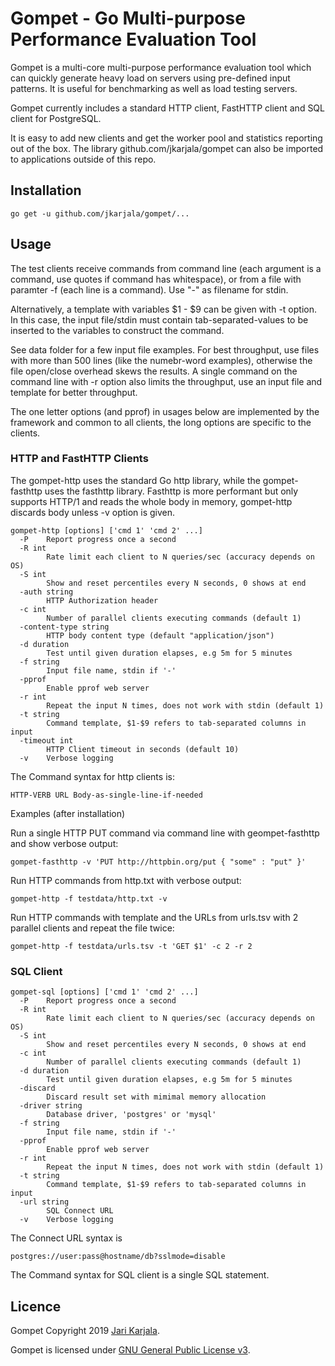 # Gompet - Go Multi-purpose Performance Evaluation Tool

Gompet is a multi-core multi-purpose performance evaluation tool which can quickly generate 
heavy load on servers using pre-defined input patterns. It is useful for benchmarking as
well as load testing servers.

Gompet currently includes a standard HTTP client, FastHTTP client and SQL client for PostgreSQL.

It is easy to add new clients and get the worker pool and statistics reporting out of the box. 
The library github.com/jkarjala/gompet can also be imported to applications outside of this repo.

## Installation

```
go get -u github.com/jkarjala/gompet/...
```

## Usage

The test clients receive commands from command line (each argument is a command, use quotes if 
command has whitespace), or from a file with paramter -f (each line is a command). 
Use "-" as filename for stdin. 

Alternatively, a template with variables $1 - $9 can be given with -t option. In this case, the input 
file/stdin must contain tab-separated-values to be inserted to the variables to construct the command.

See data folder for a few input file examples. For best throughput, use files with more than 500 lines 
(like the numebr-word examples), otherwise the file open/close overhead skews the results. A single
command on the command line with -r option also limits the throughput, use an input file and template 
for better throughput.

The one letter options (and pprof) in usages below are implemented by the framework and common
to all clients, the long options are specific to the clients.

### HTTP and FastHTTP Clients

The gompet-http uses the standard Go http library, while the gompet-fasthttp uses the fasthttp 
library. Fasthttp is more performant but only supports HTTP/1 and reads the whole body in memory,
gompet-http discards body unless -v option is given.

```
gompet-http [options] ['cmd 1' 'cmd 2' ...]
  -P    Report progress once a second
  -R int
        Rate limit each client to N queries/sec (accuracy depends on OS)
  -S int
        Show and reset percentiles every N seconds, 0 shows at end
  -auth string
        HTTP Authorization header
  -c int
        Number of parallel clients executing commands (default 1)
  -content-type string
        HTTP body content type (default "application/json")
  -d duration
        Test until given duration elapses, e.g 5m for 5 minutes
  -f string
        Input file name, stdin if '-'
  -pprof
        Enable pprof web server
  -r int
        Repeat the input N times, does not work with stdin (default 1)
  -t string
        Command template, $1-$9 refers to tab-separated columns in input
  -timeout int
        HTTP Client timeout in seconds (default 10)
  -v    Verbose logging

```

The Command syntax for http clients is:

```
HTTP-VERB URL Body-as-single-line-if-needed
```

Examples (after installation)

Run a single HTTP PUT command via command line with geompet-fasthttp and show verbose output:
```
gompet-fasthttp -v 'PUT http://httpbin.org/put { "some" : "put" }'
```

Run HTTP commands from http.txt with verbose output:

```
gompet-http -f testdata/http.txt -v
```

Run HTTP commands with template and the URLs from urls.tsv 
with 2 parallel clients and repeat the file twice: 
```
gompet-http -f testdata/urls.tsv -t 'GET $1' -c 2 -r 2
```

### SQL Client

```
gompet-sql [options] ['cmd 1' 'cmd 2' ...]
  -P    Report progress once a second
  -R int
        Rate limit each client to N queries/sec (accuracy depends on OS)
  -S int
        Show and reset percentiles every N seconds, 0 shows at end
  -c int
        Number of parallel clients executing commands (default 1)
  -d duration
        Test until given duration elapses, e.g 5m for 5 minutes
  -discard
        Discard result set with mimimal memory allocation
  -driver string
        Database driver, 'postgres' or 'mysql'
  -f string
        Input file name, stdin if '-'
  -pprof
        Enable pprof web server
  -r int
        Repeat the input N times, does not work with stdin (default 1)
  -t string
        Command template, $1-$9 refers to tab-separated columns in input
  -url string
        SQL Connect URL
  -v    Verbose logging

```

The Connect URL syntax is 

```
postgres://user:pass@hostname/db?sslmode=disable
```

The Command syntax for SQL client is a single SQL statement.

## Licence

Gompet Copyright 2019 [Jari Karjala](https://www.jarikarjala.com/). 

Gompet is licensed under [GNU General Public License v3](LICENSE).

